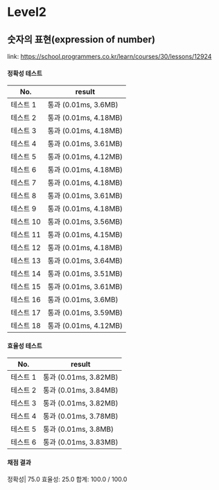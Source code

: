 # Level2

## 숫자의 표현(expression of number)
link: https://school.programmers.co.kr/learn/courses/30/lessons/12924
#### 정확성 테스트
No. | result
---|---|
테스트 1|통과 (0.01ms, 3.6MB)
테스트 2|통과 (0.01ms, 4.18MB)
테스트 3|통과 (0.01ms, 4.18MB)
테스트 4|통과 (0.01ms, 3.61MB)
테스트 5|통과 (0.01ms, 4.12MB)
테스트 6|통과 (0.01ms, 4.18MB)
테스트 7|통과 (0.01ms, 4.18MB)
테스트 8|통과 (0.01ms, 3.61MB)
테스트 9|통과 (0.01ms, 4.18MB)
테스트 10|	통과 (0.01ms, 3.56MB)
테스트 11|	통과 (0.01ms, 4.15MB)
테스트 12|	통과 (0.01ms, 4.18MB)
테스트 13|	통과 (0.01ms, 3.64MB)
테스트 14|	통과 (0.01ms, 3.51MB)
테스트 15|	통과 (0.01ms, 3.61MB)
테스트 16|	통과 (0.01ms, 3.6MB)
테스트 17|	통과 (0.01ms, 3.59MB)
테스트 18|	통과 (0.01ms, 4.12MB)

#### 효율성 테스트
No. | result
---|---|
테스트 1|통과 (0.01ms, 3.82MB)
테스트 2|통과 (0.01ms, 3.84MB)
테스트 3|통과 (0.01ms, 3.82MB)
테스트 4|통과 (0.01ms, 3.78MB)
테스트 5|통과 (0.01ms, 3.8MB)
테스트 6|통과 (0.01ms, 3.83MB)

#### 채점 결과
정확성| 75.0
효율성: 25.0
        합계: 100.0 / 100.0
 
##
